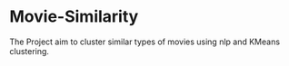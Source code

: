 # Movie-Similarity


The Project aim to cluster similar types of movies using nlp and KMeans clustering.
